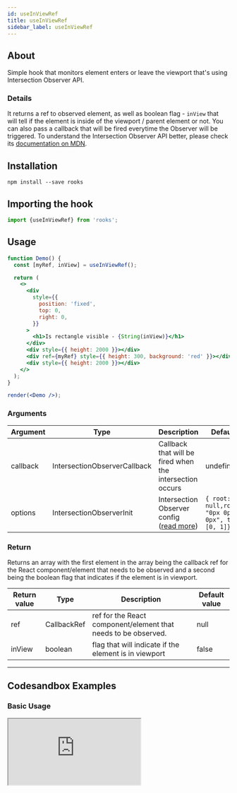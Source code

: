 ```yaml
---
id: useInViewRef
title: useInViewRef
sidebar_label: useInViewRef
---
```



    

## About

Simple hook that monitors element enters or leave the viewport that's using Intersection Observer API. 


### Details 

It returns a ref to observed element, as well as boolean flag - `inView` that will tell if the element is inside of the viewport / parent element or not. You can also pass a callback that will be fired everytime the Observer will be triggered. To understand the Intersection Observer API better, please check its [documentation on MDN](https://developer.mozilla.org/en-US/docs/Web/API/Intersection_Observer_API).



[//]: # "Main"

## Installation

    npm install --save rooks

## Importing the hook

```javascript
import {useInViewRef} from 'rooks';
```

## Usage

```jsx
function Demo() {
  const [myRef, inView] = useInViewRef();

  return (
    <>
      <div
        style={{
          position: 'fixed',
          top: 0,
          right: 0,
        }}
      >
        <h1>Is rectangle visible - {String(inView)}</h1>
      </div>
      <div style={{ height: 2000 }}></div>
      <div ref={myRef} style={{ height: 300, background: 'red' }}></div>
      <div style={{ height: 2000 }}></div>
    </>
  );
}

render(<Demo />);
```

### Arguments

| Argument | Type                         | Description                                                                                                                  | Default Value                                                    | Required |
| -------- | ---------------------------- | ---------------------------------------------------------------------------------------------------------------------------- | ---------------------------------------------------------------- | -------- |
| callback | IntersectionObserverCallback | Callback that will be fired when the intersection occurs                                                                     | undefined                                                        | no       |
| options  | IntersectionObserverInit     | Intersection Observer config ([read more](https://developer.mozilla.org/en-US/docs/Web/API/IntersectionObserver#properties)) | `{ root: null,rootMargin: "0px 0px 0px 0px", threshold: [0, 1]}` | no       |



### Return


Returns an array with the first element in the array being the callback ref for the React component/element that needs to be observed and a second being the boolean flag that indicates if the element is in viewport.

| Return value | Type        | Description                                                    | Default value |
| ------------ | ----------- | -------------------------------------------------------------- | ------------- |
| ref          | CallbackRef | ref for the React component/element that needs to be observed. | null          |
| inView       | boolean     | flag that will indicate if the element is in viewport          | false         |


---

## Codesandbox Examples

### Basic Usage

<iframe src="https://codesandbox.io/s/useInViewRef-juc75?fontsize=14&hidenavigation=1&module=%2Fsrc%2FApp.js&theme=dark"
     style={{
        width: "100%",
        height: 500,
        border: 0,
        borderRadius: 4,
        overflow: "hidden"
    }}
     title="useInViewRef"
     allow="accelerometer; ambient-light-sensor; camera; encrypted-media; geolocation; gyroscope; hid; microphone; midi; payment; usb; vr; xr-spatial-tracking"
     sandbox="allow-forms allow-modals allow-popups allow-presentation allow-same-origin allow-scripts"
/>
    



## Join Bhargav's discord server
You can click on the floating discord icon at the bottom right of the screen and talk to us in our server.

